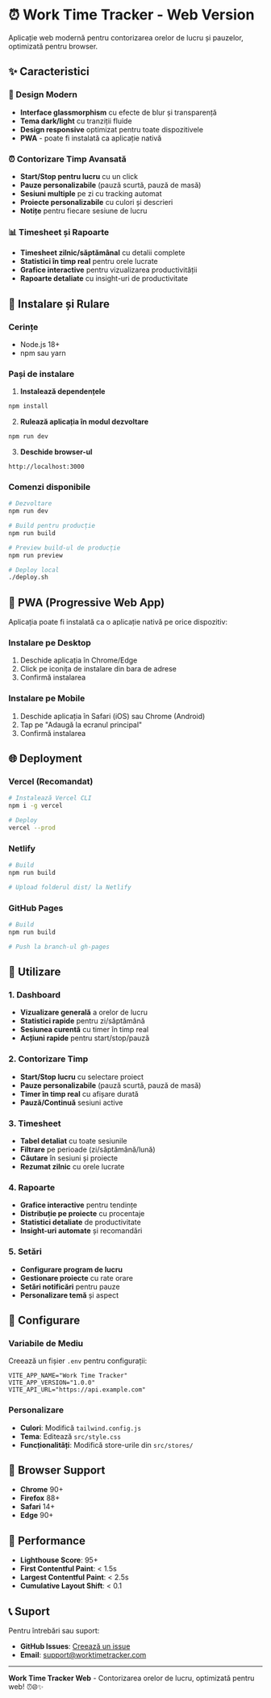 # ⏰ Work Time Tracker - Web Version

Aplicație web modernă pentru contorizarea orelor de lucru și pauzelor, optimizată pentru browser.

## ✨ Caracteristici

### 🎨 Design Modern
- **Interface glassmorphism** cu efecte de blur și transparență
- **Tema dark/light** cu tranziții fluide
- **Design responsive** optimizat pentru toate dispozitivele
- **PWA** - poate fi instalată ca aplicație nativă

### ⏰ Contorizare Timp Avansată
- **Start/Stop pentru lucru** cu un click
- **Pauze personalizabile** (pauză scurtă, pauză de masă)
- **Sesiuni multiple** pe zi cu tracking automat
- **Proiecte personalizabile** cu culori și descrieri
- **Notițe** pentru fiecare sesiune de lucru

### 📊 Timesheet și Rapoarte
- **Timesheet zilnic/săptămânal** cu detalii complete
- **Statistici în timp real** pentru orele lucrate
- **Grafice interactive** pentru vizualizarea productivității
- **Rapoarte detaliate** cu insight-uri de productivitate

## 🚀 Instalare și Rulare

### Cerințe
- Node.js 18+ 
- npm sau yarn

### Pași de instalare

1. **Instalează dependențele**
```bash
npm install
```

2. **Rulează aplicația în modul dezvoltare**
```bash
npm run dev
```

3. **Deschide browser-ul**
```
http://localhost:3000
```

### Comenzi disponibile

```bash
# Dezvoltare
npm run dev

# Build pentru producție
npm run build

# Preview build-ul de producție
npm run preview

# Deploy local
./deploy.sh
```

## 📱 PWA (Progressive Web App)

Aplicația poate fi instalată ca o aplicație nativă pe orice dispozitiv:

### Instalare pe Desktop
1. Deschide aplicația în Chrome/Edge
2. Click pe iconița de instalare din bara de adrese
3. Confirmă instalarea

### Instalare pe Mobile
1. Deschide aplicația în Safari (iOS) sau Chrome (Android)
2. Tap pe "Adaugă la ecranul principal"
3. Confirmă instalarea

## 🌐 Deployment

### Vercel (Recomandat)
```bash
# Instalează Vercel CLI
npm i -g vercel

# Deploy
vercel --prod
```

### Netlify
```bash
# Build
npm run build

# Upload folderul dist/ la Netlify
```

### GitHub Pages
```bash
# Build
npm run build

# Push la branch-ul gh-pages
```

## 🎯 Utilizare

### 1. Dashboard
- **Vizualizare generală** a orelor de lucru
- **Statistici rapide** pentru zi/săptămână
- **Sesiunea curentă** cu timer în timp real
- **Acțiuni rapide** pentru start/stop/pauză

### 2. Contorizare Timp
- **Start/Stop lucru** cu selectare proiect
- **Pauze personalizabile** (pauză scurtă, pauză de masă)
- **Timer în timp real** cu afișare durată
- **Pauză/Continuă** sesiuni active

### 3. Timesheet
- **Tabel detaliat** cu toate sesiunile
- **Filtrare** pe perioade (zi/săptămână/lună)
- **Căutare** în sesiuni și proiecte
- **Rezumat zilnic** cu orele lucrate

### 4. Rapoarte
- **Grafice interactive** pentru tendințe
- **Distribuție pe proiecte** cu procentaje
- **Statistici detaliate** de productivitate
- **Insight-uri automate** și recomandări

### 5. Setări
- **Configurare program de lucru**
- **Gestionare proiecte** cu rate orare
- **Setări notificări** pentru pauze
- **Personalizare temă** și aspect

## 🔧 Configurare

### Variabile de Mediu
Creează un fișier `.env` pentru configurații:

```env
VITE_APP_NAME="Work Time Tracker"
VITE_APP_VERSION="1.0.0"
VITE_API_URL="https://api.example.com"
```

### Personalizare
- **Culori**: Modifică `tailwind.config.js`
- **Tema**: Editează `src/style.css`
- **Funcționalități**: Modifică store-urile din `src/stores/`

## 📱 Browser Support

- **Chrome** 90+
- **Firefox** 88+
- **Safari** 14+
- **Edge** 90+

## 🚀 Performance

- **Lighthouse Score**: 95+
- **First Contentful Paint**: < 1.5s
- **Largest Contentful Paint**: < 2.5s
- **Cumulative Layout Shift**: < 0.1

## 📞 Suport

Pentru întrebări sau suport:
- **GitHub Issues**: [Creează un issue](https://github.com/username/work-time-tracker/issues)
- **Email**: support@worktimetracker.com

---

**Work Time Tracker Web** - Contorizarea orelor de lucru, optimizată pentru web! ⏰🌐✨